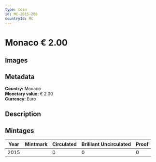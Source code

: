 ```yaml
---
type: coin
id: MC-2015-200
countryId: MC
---
```


# Monaco € 2.00

## Images


## Metadata

**Country:** Monaco\
**Monetary value:** € 2.00\
**Currency:** Euro

## Description


## Mintages
| Year | Mintmark | Circulated | Brilliant Uncirculated | Proof |
| ---- | -------- | ---------- | ---------------------- | ----- |
| 2015 |  | 0| 0 | 0 |
